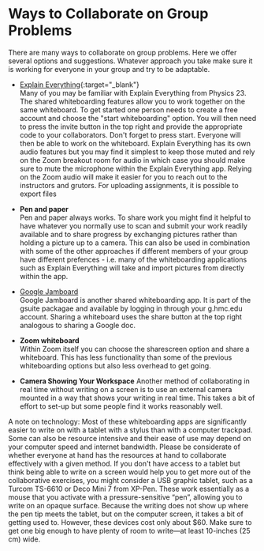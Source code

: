 # Ways to Collaborate on Group Problems
There are many ways to collaborate on group problems. Here we offer several options and suggestions. Whatever approach you take make sure it is working for everyone in your group and try to be adaptable.


+ [Explain Everything](https://explaineverything.com/){:target="_blank"}<br>
    Many of you may be familiar with Explain Everything from Physics 23. The shared whiteboarding features allow you to work together on the same whiteboard. To get started one person needs to create a free account and choose the "start whiteboarding" option. You will then need to press the invite button in the top right and provide the appropriate code to your collaborators. Don't forget to press start. Everyone will then be able to work on the whiteboard. Explain Everything has its own audio features but you may find it simplest to keep those muted and rely on the Zoom breakout room for audio in which case you should make sure to mute the microphone within the Explain Everything app. Relying on the Zoom audio will make it easier for you to reach out to the instructors and grutors. For uploading assignments, it is possible to export files 


+  **Pen and paper**<br>
    Pen and paper always works. To share work you might find it helpful to have whatever you normally use to scan and submit your work readily available and to share progress by exchanging pictures rather than holding a picture up to a camera. This can also be used in combination with some of the other approaches if different members of your group have different prefences - i.e. many of the whiteboarding applications such as Explain Everything will take and import pictures from directly within the app.

+ [Google Jamboard](https://jamboard.google.com/) <br>
    Google Jamboard is another shared whiteboarding app. It is part of the gsuite packagae and available by logging in through your g.hmc.edu account. Sharing a whiteboard uses the share button at the top right analogous to sharing a Google doc.

+ **Zoom whiteboard** <br>
    Within Zoom itself you can choose the sharescreen option and share a whiteboard. This has less functionality than some of the previous whiteboarding options but also less overhead to get going.

+ **Camera Showing Your Workspace**
    Another method of collaborating in real time without writing on a screen is to use an external camera mounted in a way that shows your writing in real time. This takes a bit of effort to set-up but some people find it works reasonably well.

A note on technology: Most of these whiteboarding apps are significantly easier to write on with a tablet with a stylus than with a computer trackpad. Some can also be resource intensive and their ease of use may depend on your computer speed and internet bandwidth. Please be considerate of whether everyone at hand has the resources at hand to collaborate effectively with a given method. If you don't have access to a tablet but think being able to write on a screen would help you to get more out of the collaborative exercises, you might consider a USB graphic tablet, such as a Turcom TS-6610 or Deco Mini 7 from XP-Pen. These work essentially as a mouse that you activate with a pressure-sensitive “pen”, allowing you to write on an opaque surface. Because the writing does not show up where the pen tip meets the tablet, but on the computer screen, it takes a bit of getting used to. However, these devices cost only about $60. Make sure to get one big enough to have plenty of room to write—at least 10-inches (25 cm) wide.
